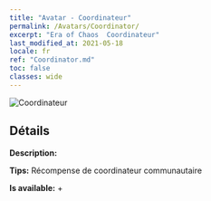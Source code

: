 ```yaml
---
title: "Avatar - Coordinateur"
permalink: /Avatars/Coordinator/
excerpt: "Era of Chaos  Coordinateur"
last_modified_at: 2021-05-18
locale: fr
ref: "Coordinator.md"
toc: false
classes: wide
---
```

 ![Coordinateur](/images/a/avatarFrame_15.png)

## Détails

 **Description:**  

 **Tips:** Récompense de coordinateur communautaire 

 **Is available:**  + 

